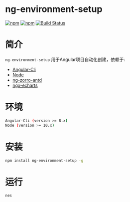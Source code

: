 # ng-environment-setup
<!-- Badges section here. -->
[![npm](https://img.shields.io/npm/v/ng-environment-setup.svg)](https://www.npmjs.com/package/ng-environment-setup)
[![npm](https://img.shields.io/npm/dm/ng-environment-setup.svg)](https://www.npmjs.com/package/ng-environment-setup)
[![Build Status](https://travis-ci.org/phinney001/ng-environment-setup.svg?branch=master)](https://travis-ci.org/phinney001/ng-environment-setup)

# 简介
`ng-environment-setup` 用于Angular项目自动化创建，依赖于:
+ [Angular-Cli](https://github.com/angular/angular-cli)
+ [Node](https://nodejs.org/en/)
+ [ng-zorro-antd](https://ng.ant.design/docs/introduce/zh)
+ [ngx-echarts](https://github.com/xieziyu/ngx-echarts)

# 环境
  ```bash
  Angular-Cli (version >= 8.x)
  Node (version >= 10.x)
  ```

# 安装
  ```bash
  npm install ng-environment-setup -g
  ```

# 运行
  ```bash
  nes
  ```
